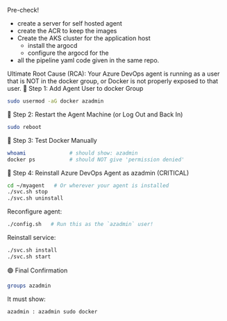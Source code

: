 Pre-check!
- create a server for self hosted agent
- create the ACR to keep the images 
- Create the AKS cluster for the application host
    - install the argocd
    - configure the argocd for the
- all the pipeline yaml code given in the same repo.



Ultimate Root Cause (RCA):
Your Azure DevOps agent is running as a user that is NOT in the docker group, or Docker is not properly exposed to that user.
🔁 Step 1: Add Agent User to docker Group
``` bash 
sudo usermod -aG docker azadmin
```
🔄 Step 2: Restart the Agent Machine (or Log Out and Back In)
``` bash
sudo reboot 
```
🧪 Step 3: Test Docker Manually
``` bash
whoami              # should show: azadmin
docker ps           # should NOT give 'permission denied'
```
🔄 Step 4: Reinstall Azure DevOps Agent as azadmin (CRITICAL)
``` bash
cd ~/myagent   # Or wherever your agent is installed
./svc.sh stop
./svc.sh uninstall
```
Reconfigure agent:
``` bash
./config.sh   # Run this as the `azadmin` user!
```
Reinstall service:
``` bash
./svc.sh install
./svc.sh start
```
🟢 Final Confirmation
``` bash
groups azadmin
```
It must show:
``` bash
azadmin : azadmin sudo docker
```
